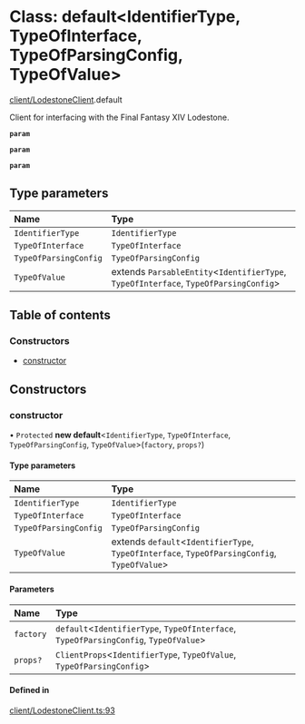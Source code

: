 # Class: default<IdentifierType, TypeOfInterface, TypeOfParsingConfig, TypeOfValue\>

[client/LodestoneClient](../modules/client_LodestoneClient.md).default

Client for interfacing with the Final Fantasy XIV Lodestone.

**`param`**

**`param`**

**`param`**

## Type parameters

| Name | Type |
| :------ | :------ |
| `IdentifierType` | `IdentifierType` |
| `TypeOfInterface` | `TypeOfInterface` |
| `TypeOfParsingConfig` | `TypeOfParsingConfig` |
| `TypeOfValue` | extends `ParsableEntity`<`IdentifierType`, `TypeOfInterface`, `TypeOfParsingConfig`\> |

## Table of contents

### Constructors

- [constructor](client_LodestoneClient.default.md#constructor)

## Constructors

### constructor

• `Protected` **new default**<`IdentifierType`, `TypeOfInterface`, `TypeOfParsingConfig`, `TypeOfValue`\>(`factory`, `props?`)

#### Type parameters

| Name | Type |
| :------ | :------ |
| `IdentifierType` | `IdentifierType` |
| `TypeOfInterface` | `TypeOfInterface` |
| `TypeOfParsingConfig` | `TypeOfParsingConfig` |
| `TypeOfValue` | extends `default`<`IdentifierType`, `TypeOfInterface`, `TypeOfParsingConfig`, `TypeOfValue`\> |

#### Parameters

| Name | Type |
| :------ | :------ |
| `factory` | `default`<`IdentifierType`, `TypeOfInterface`, `TypeOfParsingConfig`, `TypeOfValue`\> |
| `props?` | `ClientProps`<`IdentifierType`, `TypeOfValue`, `TypeOfParsingConfig`\> |

#### Defined in

[client/LodestoneClient.ts:93](https://github.com/XIVStats/lodestone/blob/50b9024/src/client/LodestoneClient.ts#L93)
